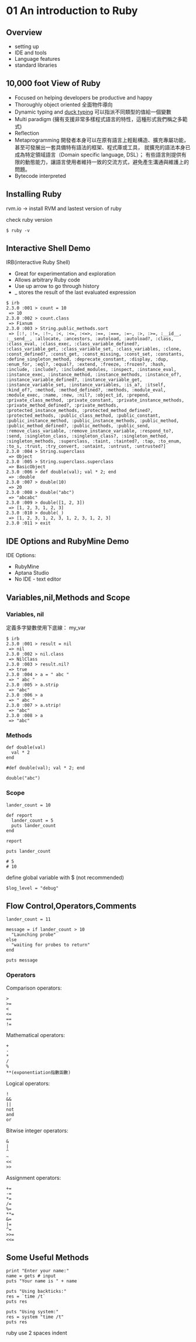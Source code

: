 # 01 An introduction to Ruby

## Overview

- setting up 
- IDE and tools
- Language features
- standard libraries

## 10,000 foot View of Ruby

- Focused on helping developers be productive and happy
- Thoroughly object oriented 全面物件導向
- Dynamic typing and [duck typing](https://zh.wikipedia.org/wiki/%E9%B8%AD%E5%AD%90%E7%B1%BB%E5%9E%8B)
  可以指派不同類型的值給一個變數
- Multi paradigm (擁有支援非常多樣程式語言的特性，這種形式我們稱之多範式)
- Reflection
- Metaprogramming
  開發者本身可以在原有語言上輕鬆構造、擴充專屬功能，
  甚至可發展出一套具備特有語法的框架、程式庫或工具，
  就擴充的語法本身已成為特定領域語言（Domain specific language, DSL）；
  有些語言則提供有限的動態能力，讓語言使用者維持一致的交流方式，避免產生溝通與維護上的問題。
- Bytecode interpreted


## Installing Ruby

rvm.io -> install RVM and lastest version of ruby

check ruby version
```
$ ruby -v
```

## Interactive Shell Demo

IRB(interactive Ruby Shell)

- Great for experimentation and exploration
- Allows arbitrary Ruby code
- Use up arrow to go through history
- _ stores the result of the last evaluated expression

```
$ irb
2.3.0 :001 > count = 10
 => 10 
2.3.0 :002 > count.class
 => Fixnum 
2.3.0 :003 > String.public_methods.sort
 => [:!, :!=, :!~, :<, :<=, :<=>, :==, :===, :=~, :>, :>=, :__id__, :__send__, :allocate, :ancestors, :autoload, :autoload?, :class, :class_eval, :class_exec, :class_variable_defined?, :class_variable_get, :class_variable_set, :class_variables, :clone, :const_defined?, :const_get, :const_missing, :const_set, :constants, :define_singleton_method, :deprecate_constant, :display, :dup, :enum_for, :eql?, :equal?, :extend, :freeze, :frozen?, :hash, :include, :include?, :included_modules, :inspect, :instance_eval, :instance_exec, :instance_method, :instance_methods, :instance_of?, :instance_variable_defined?, :instance_variable_get, :instance_variable_set, :instance_variables, :is_a?, :itself, :kind_of?, :method, :method_defined?, :methods, :module_eval, :module_exec, :name, :new, :nil?, :object_id, :prepend, :private_class_method, :private_constant, :private_instance_methods, :private_method_defined?, :private_methods, :protected_instance_methods, :protected_method_defined?, :protected_methods, :public_class_method, :public_constant, :public_instance_method, :public_instance_methods, :public_method, :public_method_defined?, :public_methods, :public_send, :remove_class_variable, :remove_instance_variable, :respond_to?, :send, :singleton_class, :singleton_class?, :singleton_method, :singleton_methods, :superclass, :taint, :tainted?, :tap, :to_enum, :to_s, :trust, :try_convert, :untaint, :untrust, :untrusted?] 
2.3.0 :004 > String.superclass
 => Object
2.3.0 :005 > String.superclass.superclass
 => BasicObject
2.3.0 :006 > def double(val); val * 2; end
 => :double 
2.3.0 :007 > double(10)
 => 20 
2.3.0 :008 > double("abc")
 => "abcabc" 
2.3.0 :009 > double([1, 2, 3])
 => [1, 2, 3, 1, 2, 3]
2.3.0 :010 > double(_)
 => [1, 2, 3, 1, 2, 3, 1, 2, 3, 1, 2, 3]
2.3.0 :011 > exit
```

## IDE Options and RubyMine Demo

IDE Options:
- RubyMine
- Aptana Studio
- No IDE - text editor

## Variables,nil,Methods and Scope

### Variables, nil

定義多字變數使用下底線： my_var

```
$ irb
2.3.0 :001 > result = nil
 => nil 
2.3.0 :002 > nil.class
 => NilClass 
2.3.0 :003 > result.nil?
 => true 
2.3.0 :004 > a = " abc "
 => " abc " 
2.3.0 :005 > a.strip
 => "abc" 
2.3.0 :006 > a
 => " abc " 
2.3.0 :007 > a.strip!
 => "abc" 
2.3.0 :008 > a
 => "abc" 
```

### Methods

```
def double(val)
  val * 2
end

#def double(val); val * 2; end

double("abc")
```

### Scope

```
lander_count = 10

def report
  lander_count = 5 
  puts lander_count
end

report

puts lander_count

# 5
# 10
```

define global variable with $ (not recommended)

```
$log_level = "debug"
```

## Flow Control,Operators,Comments

```
lander_count = 11

message = if lander_count > 10
  "Launching probe"
else
  "waiting for probes to return"
end

puts message
```

### Operators

Comparison operators:

```
>
>=
<
<=
==
!=
```

Mathematical operators:

```
+
-
*
/
%
**(exponentiation指數函數)
```

Logical operators:

```
!
&&
||
not
and
or
```

Bitwise integer operators:

```
&
|
^
~
<<
>>
```

Assignment operators:
```
+=
-=
*=
/=
%=
**=
&=
|=
^=
>>=
<<=
```

## Some Useful Methods

```
print "Enter your name:"
name = gets # input
puts "Your name is " + name
```

```
puts "Using backticks:"
res = `time /t`
puts res

puts "Using system:"
res = system "time /t"
puts res
```

ruby use 2 spaces indent